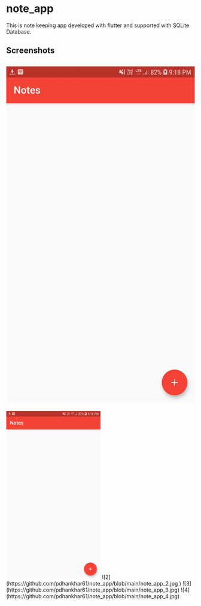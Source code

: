# note_app

This is note keeping app developed with flutter and supported with SQLite Database.

## Screenshots
## ![1](https://github.com/pdhankhar61/note_app/blob/main/note_app_1.jpg )
<img src="https://github.com/pdhankhar61/note_app/blob/main/note_app_1.jpg" width="50%" heigth="50%">
![2](https://github.com/pdhankhar61/note_app/blob/main/note_app_2.jpg )
![3](https://github.com/pdhankhar61/note_app/blob/main/note_app_3.jpg)
![4](https://github.com/pdhankhar61/note_app/blob/main/note_app_4.jpg)


